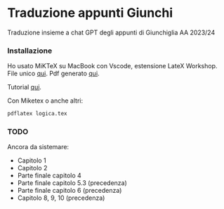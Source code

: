 # Traduzione appunti Giunchi

Traduzione insieme a chat GPT degli appunti di Giunchiglia AA 2023/24

### Installazione
Ho usato MiKTeX su MacBook con Vscode, estensione LateX Workshop. File unico [qui](logica.tex). Pdf generato [qui](logica.pdf). 

Tutorial [qui](https://www.youtube.com/watch?v=CmagZthwhaY). 

Con Miketex o anche altri:
```bash
pdflatex logica.tex 
```

### TODO
Ancora da sistemare:
- Capitolo 1
- Capitolo 2
- Parte finale capitolo 4
- Parte finale capitolo 5.3 (precedenza)
- Parte finale capitolo 6 (precedenza)
- Capitolo 8, 9, 10 (precedenza)